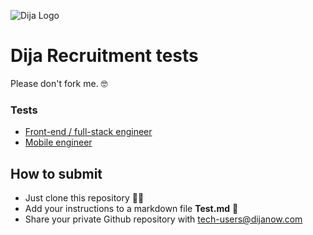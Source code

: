 ![Dija Logo](https://www.dropbox.com/s/1ibt3195ihcypl4/Dija_SocialAssets_ProfilePicture_Small-signature.png?raw=1)

# Dija Recruitment tests

Please don't fork me. 🤓

### Tests
- [Front-end / full-stack engineer](fullstack-engineer-recruitment-test.md)
- [Mobile engineer](mobile-engineer-recruitment-test.md)

## How to submit

- Just clone this repository 🧑‍💻
- Add your instructions to a markdown file **Test.md** 📝
- Share your private Github repository with tech-users@dijanow.com

